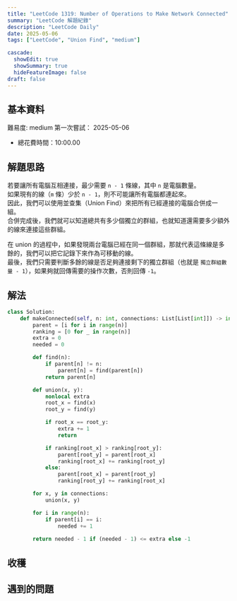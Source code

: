 ```yaml
---
title: "LeetCode 1319: Number of Operations to Make Network Connected"
summary: "LeetCode 解題紀錄"
description: "LeetCode Daily"
date: 2025-05-06
tags: ["LeetCode", "Union Find", "medium"]

cascade:
  showEdit: true
  showSummary: true
  hideFeatureImage: false
draft: false
---
```


## 基本資料

難易度: medium
第一次嘗試： 2025-05-06
- 總花費時間：10:00.00

## 解題思路

若要讓所有電腦互相連接，最少需要 `n - 1` 條線，其中 `n` 是電腦數量。  
如果現有的線（`m` 條）少於 `n - 1`，則不可能讓所有電腦都連起來。  
因此，我們可以使用並查集（Union Find）來把所有已經連接的電腦合併成一組。  
合併完成後，我們就可以知道總共有多少個獨立的群組，也就知道還需要多少額外的線來連接這些群組。  

在 union 的過程中，如果發現兩台電腦已經在同一個群組，那就代表這條線是多餘的，我們可以把它記錄下來作為可移動的線。  
最後，我們只需要判斷多餘的線是否足夠連接剩下的獨立群組（也就是 `獨立群組數量 - 1`），如果夠就回傳需要的操作次數，否則回傳 `-1`。


## 解法

```python
class Solution:
    def makeConnected(self, n: int, connections: List[List[int]]) -> int:
        parent = [i for i in range(n)]
        ranking = [0 for _ in range(n)]
        extra = 0
        needed = 0

        def find(n):
            if parent[n] != n:
                parent[n] = find(parent[n])
            return parent[n]

        def union(x, y):
            nonlocal extra
            root_x = find(x)
            root_y = find(y)

            if root_x == root_y:
                extra += 1
                return

            if ranking[root_x] > ranking[root_y]:
                parent[root_y] = parent[root_x]
                ranking[root_x] += ranking[root_y]
            else:
                parent[root_x] = parent[root_y]
                ranking[root_y] += ranking[root_x]

        for x, y in connections:
            union(x, y)

        for i in range(n):
            if parent[i] == i:
                needed += 1
        
        return needed - 1 if (needed - 1) <= extra else -1
```

## 收穫

## 遇到的問題